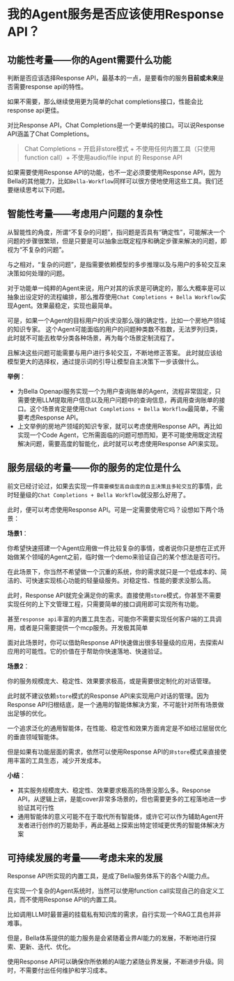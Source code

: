 # 我的Agent服务是否应该使用Response API？

## 功能性考量——你的Agent需要什么功能

判断是否应该选择Response API，最基本的一点，是要看你的服务**目前或未来**是否需要response api的特性。

如果不需要，那么继续使用更为简单的chat completions接口，性能会比response api更佳。

对比Response API，Chat Completions是一个更单纯的接口。可以说Response API涵盖了Chat Completions。

> Chat Completions = 开启非store模式 + 不使用任何内置工具（只使用function call）+ 不使用audio/file input 的 Response API

如果需要使用Response API的功能，也不一定必须要使用Response API，因为Bella的其他能力，比如`Bella-Workflow`同样可以很方便地使用这些工具。我们还要继续思考以下问题。

## 智能性考量——考虑用户问题的复杂性

从智能性的角度，所谓“不复杂的问题”，指问题是否具有“确定性”，可能解决一个问题的步骤很繁琐，但是只要是可以抽象出既定程序和确定步骤来解决的问题，即视为“不复杂的问题”。

与之相对，“复杂的问题”，是指需要依赖模型的多步推理以及与用户的多轮交互来决策如何处理的问题。

对于功能单一纯粹的Agent来说，用户对其的诉求是可确定的，那么大概率是可以抽象出设定好的流程编排，那么推荐使用`Chat Completions + Bella Workflow`实现Agent。效果最稳定，实现也最简单。

可是，如果一个Agent的目标用户的诉求没那么强的确定性，比如一个房地产领域的知识专家。 这个Agent可能面临的用户的问题种类数不胜数，无法罗列归类，此时就不可能去枚举分类各种场景，再为每个场景定制流程了。

且解决这些问题可能需要与用户进行多轮交互，不断地修正答案。 此时就应该给模型更大的选择权，通过提示词的引导让模型自主决策下一步该做什么。

**举例**：
- 为Bella Openapi服务实现一个为用户查询账单的Agent，流程非常固定，只需要使用LLM提取用户信息以及用户问题中的查询信息，再调用查询账单的接口。这个场景肯定是使用`Chat Completions + Bella Workflow`最简单，不需要考虑Response API。
- 上文举例的房地产领域的知识专家，就可以考虑使用Response API。再比如实现一个Code Agent，它所需面临的问题可想而知，更不可能使用既定流程解决问题，需要高度的智能化，此时就可以考虑使用Response API来实现。


## 服务层级的考量——你的服务的定位是什么
前文已经讨论过，如果去实现一件`需要模型高自由度的自主决策且多轮交互`的事情，此时轻量级的`Chat Completions + Bella Workflow`就没那么好用了。

此时，便可以考虑使用Response API。可是一定需要使用它吗？设想如下两个场景：

**场景1**：

你希望快速搭建一个Agent应用做一件比较复杂的事情，或者说你只是想在正式开始做某个领域的Agent之前，临时做一个demo来验证自己的某个想法是否可行。

在此场景下，你当然不希望做一个沉重的系统，你的需求就只是一个低成本的、简洁的、可快速实现核心功能的轻量级服务。对稳定性、性能的要求没那么高。

此时，Response API就完全满足你的需求。直接使用`store`模式，你甚至不需要实现任何的上下文管理工程，只需要简单的接口调用即可实现所有功能。

甚至`response api`丰富的内置工具生态，可能你不需要实现任何客户端的工具调用，或者是只需要提供一个mcp服务。开发极其简单

面对此场景时，你可以借助Response API快速做出很多轻量级的应用，去探索AI应用的可能性。它的价值在于帮助你快速落地、快速验证。

**场景2**：

你的服务规模庞大、稳定性、效果要求极高，或是需要很定制化的对话管理。

此时就不建议依赖`store`模式的Response API来实现用户对话的管理。因为Response API归根结底，是一个通用的智能体解决方案，不可能针对所有场景做出足够的优化。

一个追求泛化的通用智能体，在性能、稳定性和效果方面肯定是不如经过层层优化的垂直领域智能体。

但是如果有功能层面的需求，依然可以使用Response API的`非store`模式来直接使用丰富的工具生态，减少开发成本。

**小结**：
- 其实服务规模庞大、稳定性、效果要求极高的场景没那么多。Response API，从逻辑上讲，是能cover非常多场景的，但也需要更多的工程落地进一步验证其可行性
- 通用智能体的意义可能不在于取代所有智能体，或许它可以作为辅助Agent开发者进行创作的万能助手，再此基础上探索出特定领域更优秀的智能体解决方案

## 可持续发展的考量——考虑未来的发展

Response API所实现的内置工具，是成了Bella服务体系下的各个AI能力点。

在实现一个复杂的Agent系统时，当然可以使用function call实现自己的自定义工具，而不使用Response API的内置工具。

比如调用LLM时最普遍的挂载私有知识库的需求，自行实现一个RAG工具也并非难事。

但是，Bella体系提供的能力服务是会紧随着业界AI能力的发展，不断地进行探索、更新、迭代、优化。

使用Response API可以确保你所依赖的AI能力紧随业界发展，不断进步升级。同时，不需要付出任何维护和学习成本。
